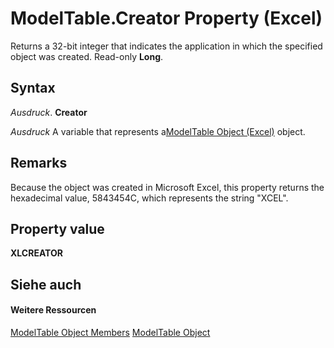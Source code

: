 
# ModelTable.Creator Property (Excel)

Returns a 32-bit integer that indicates the application in which the specified object was created. Read-only  **Long**.


## Syntax

 _Ausdruck_. **Creator**

 _Ausdruck_ A variable that represents a[ModelTable Object (Excel)](c853beb6-f2e7-dda0-b33a-8110a6c23de8.md) object.


## Remarks

Because the object was created in Microsoft Excel, this property returns the hexadecimal value, 5843454C, which represents the string "XCEL".


## Property value

 **XLCREATOR**


## Siehe auch


#### Weitere Ressourcen


[ModelTable Object Members](http://msdn.microsoft.com/library/6fbca0ef-b855-d09c-f2ba-579d50f802fb%28Office.15%29.aspx)
[ModelTable Object](c853beb6-f2e7-dda0-b33a-8110a6c23de8.md)